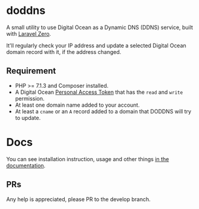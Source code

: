 # doddns

A small utility to use Digital Ocean as a Dynamic DNS (DDNS) service, built with [Laravel Zero](https://github.com/laravel-zero/laravel-zero).

It'll regularly check your IP address and update a selected Digital Ocean domain record with it, if the address changed.

## Requirement

- PHP >= 7.1.3 and Composer installed.
- A Digital Ocean [Personal Access Token](https://www.digitalocean.com/docs/api/create-personal-access-token/) that has the `read` and `write` permission.
- At least one domain name added to your account.
- At least a `cname` or an `A` record added to a domain that DODDNS will try to update.

# Docs

You can see installation instruction, usage and other things [in the documentation](https://atomescrochus.gitbook.io/doddns/).

## PRs
Any help is appreciated, please PR to the develop branch.
